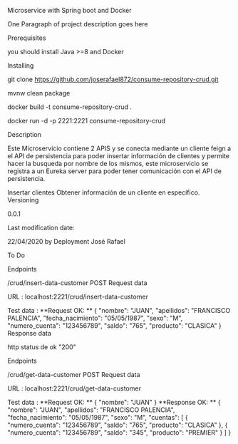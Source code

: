 Microservice with Spring boot and Docker

One Paragraph of project description goes here

Prerequisites

you should install Java >=8 and Docker

Installing

git clone https://github.com/joserafael872/consume-repository-crud.git

mvnw clean package

docker build -t consume-repository-crud .

docker run -d -p 2221:2221 consume-repository-crud

Description

Este Microservicio contiene 2 APIS y se conecta mediante un cliente feign a el API de persistencia para poder insertar información de clientes y permite hacer la busqueda por nombre de los mismos, este microservicio se registra a un Eureka server para poder tener comunicación con el API de persistencia.

Insertar clientes
Obtener información de un cliente en específico.
Versioning

0.0.1

Last modification date:

22/04/2020 by Deployment José Rafael

To Do

Endpoints

/crud/insert-data-customer POST
Request data

URL : localhost:2221/crud/insert-data-customer

Test data :
**Request OK: ** { "nombre": "JUAN", "apellidos": "FRANCISCO PALENCIA", "fecha_nacimiento": "05/05/1987", "sexo": "M", "numero_cuenta": "123456789", "saldo": "765", "producto": "CLASICA" }
Response data

http status de ok "200"

Endpoints

/crud/get-data-customer POST
Request data

URL : localhost:2221/crud/get-data-customer

Test data :
**Request OK: ** { "nombre": "JUAN" }
**Response OK: ** { "nombre": "JUAN", "apellidos": "FRANCISCO PALENCIA", "fecha_nacimiento": "05/05/1987", "sexo": "M", "cuentas": [ { "numero_cuenta": "123456789", "saldo": "765", "producto": "CLASICA" }, { "numero_cuenta": "123456789", "saldo": "345", "producto": "PREMIER" } ]
}
